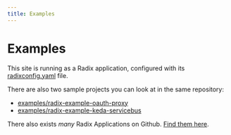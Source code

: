 ```yaml
---
title: Examples
---
```


# Examples

This site is running as a Radix application, configured with its [radixconfig.yaml](https://github.com/equinor/radix-public-site/tree/main/radixconfig.yaml) file.

There are also two sample projects you can look at in the same repository:

- [examples/radix-example-oauth-proxy](https://github.com/equinor/radix-public-site/tree/main/examples/radix-example-oauth-proxy)
- [examples/radix-example-keda-servicebus](https://github.com/equinor/radix-public-site/tree/main/examples/radix-example-keda-servicebus)

There also exists _many_ Radix Applications on Github. [Find them here](https://github.com/search?q=path%3A**%2Fradixconfig.yaml&type=code).
